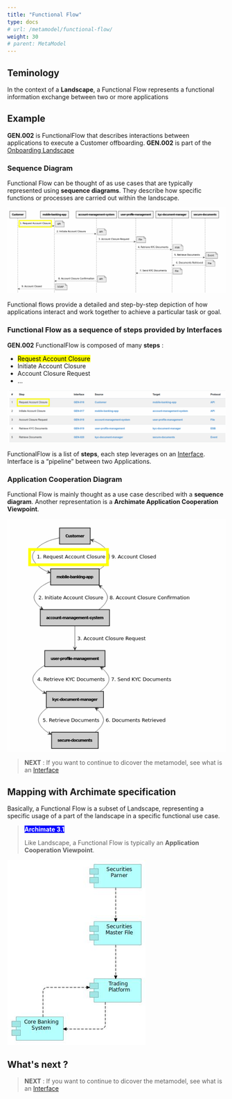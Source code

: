 ```yaml
---
title: "Functional Flow"
type: docs
# url: /metamodel/functional-flow/
weight: 30
# parent: MetaModel
---
```


## Teminology 

In the context of a **Landscape**, a Functional Flow represents a functional information exchange between two or more applications


## Example

**GEN.002** is FunctionalFlow that describes interactions between applications to execute a Customer offboarding. **GEN.002** is part of the [Onboarding Landscape](../metamodel-landscape/)

### Sequence Diagram

Functional Flow can be thought of as use cases that are typically represented using **sequence diagrams**. They describe how specific functions or processes are carried out within the landscape. 


![Functional Flow as a set of steps](flow.png)

Functional flows provide a detailed and step-by-step depiction of how applications interact and work together to achieve a particular task or goal.

### Functional Flow as a sequence of steps provided by Interfaces

**GEN.002** FunctionalFlow is composed of many **steps** :
- <mark style="background-color: yellow">Request Account Closure</mark>
- Initiate Account Closure
- Account Closure Request
- ...

![Functional Flow as a set of steps](flow-steps.png)

FunctionalFlow is a list of **steps**, each step leverages on an [Interface](../metamodel-interface/). Interface is a “pipeline” between two Applications.


### Application Cooperation Diagram


Functional Flow is mainly thought as a use case described with a **sequence diagram**. Another representation is a **Archimate Application Cooperation Viewpoint**. 

![Functional Flow as a set of steps](flow-conponents.png)


> **NEXT** : If you want to continue to dicover the metamodel, see what is an [Interface](../metamodel-interface/)

## Mapping with Archimate specification

Basically, a Functional Flow is a subset of Landscape, representing a specific usage of a part of the landscape in a specific functional use case.

> <span style="background-color: blue; color: white; font-weight: bold">Archimate 3.1</span> 
>
> Like Landscape, a Functional Flow is typically an **Application Cooperation Viewpoint**.

![landscape archimate](functional-flow.jpg)

## What's next ?

> **NEXT** : If you want to continue to dicover the metamodel, see what is an [Interface](../metamodel-interface/)